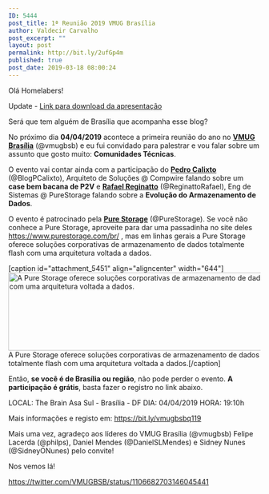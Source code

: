 ```yaml
---
ID: 5444
post_title: 1ª Reunião 2019 VMUG Brasília
author: Valdecir Carvalho
post_excerpt: ""
layout: post
permalink: http://bit.ly/2ufGp4m
published: true
post_date: 2019-03-18 08:00:24
---
```

Olá Homelabers!

Update - <a href="http://homelaber.com.br/site/wp-content/uploads/2019/03/2019-04-02-vExpert-Brasil-Q1-Metting.pdf" target="_blank" rel="noopener">Link para download da apresentação</a>

Será que tem alguém de Brasília que acompanha esse blog?

No próximo dia <strong>04/04/2019</strong> acontece a primeira reunião do ano no <strong><a href="https://www.vmug.com/brasilia" target="_blank" rel="noopener">VMUG Brasília</a></strong> (@vmugbsb) e eu fui convidado para palestrar e vou falar sobre um assunto que gosto muito: <strong>Comunidades Técnicas</strong>.

O evento vai contar ainda com a participação do <a href="https://pedrocalixto.com/" target="_blank" rel="noopener"><strong>Pedro Calixto</strong></a> (@BlogPCalixto), Arquiteto de Soluções @ Compwire falando sobre um <strong>case bem bacana de P2V</strong> e <a href="https://www.linkedin.com/in/rafael-reginatto-08a120b6/" target="_blank" rel="noopener"><strong>Rafael Reginatto</strong></a> (@ReginattoRafael), Eng de Sistemas @ PureStorage falando sobre a <strong>Evolução do Armazenamento de Dados</strong>.

O evento é patrocinado pela <a href="https://bit.ly/PureStorageBR" target="_blank" rel="noopener"><strong>Pure Storage</strong></a> (@PureStorage). Se você não conhece a Pure Storage, aproveite para dar uma passadinha no site deles <a href="https://bit.ly/PureStorageBR" target="_blank" rel="noopener">https://www.purestorage.com/br/</a> , mas em linhas gerais a Pure Storage oferece soluções corporativas de armazenamento de dados totalmente flash com uma arquitetura voltada a dados.

[caption id="attachment_5451" align="aligncenter" width="644"]<a href="https://bit.ly/PureStorageBR" target="_blank" rel="noopener"><img class="wp-image-5451 size-large" src="http://homelaber.com.br/site/wp-content/uploads/2019/03/PureStorage-644x156.png" alt="A Pure Storage oferece soluções corporativas de armazenamento de dados totalmente flash com uma arquitetura voltada a dados." width="644" height="156" /></a> A Pure Storage oferece soluções corporativas de armazenamento de dados totalmente flash com uma arquitetura voltada a dados.[/caption]

Então, <strong>se você é de Brasília ou região</strong>, não pode perder o evento. <strong>A participação é grátis</strong>, basta fazer o registro no link abaixo.

LOCAL: The Brain Asa Sul - Brasília - DF
DIA: 04/04/2019
HORA: 19:10h

Mais informações e registo em: <a href="https://bit.ly/vmugbsbq119" target="_blank" rel="noopener">https://bit.ly/vmugbsbq119</a>

Mais uma vez, agradeço aos líderes do VMUG Brasília (@vmugbsb) Felipe Lacerda (@philps), Daniel Mendes (@DanielSLMendes) e Sidney Nunes (@SidneyONunes) pelo convite!

Nos vemos lá!

https://twitter.com/VMUGBSB/status/1106682703146045441